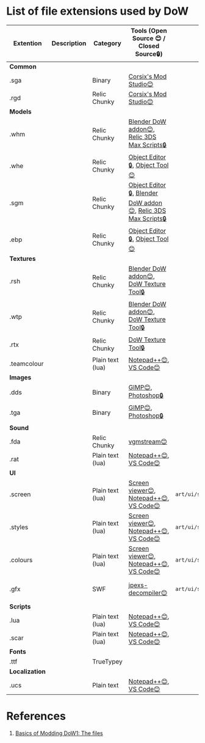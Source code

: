 # List of file extensions used by DoW

| **Extention** | **Description** | **Category** | **Tools (Open Source 😊 / Closed Source🔒)** | **Example paths** | **Other links**| 
| ---- | ---- | ---- | ---- | ---- | ---- |
| **Common** |
| .sga | | Binary | [Corsix's Mod Studio😊](https://modstudio.corsix.org/) | | [Format description](https://github.com/ModernMAK/Relic-Game-Tool/wiki/SGA-Archive) |
| .rgd | | Relic Chunky | [Corsix's Mod Studio😊](https://modstudio.corsix.org/) | | [C# parser](https://github.com/jbelford/Dawn-of-War-UMG/blob/761b7383a6a0c1e64b0b096fc94d265da33e96a4/src/DowUmg/FileFormats/RgdReader.cs#L68) |
| **Models** |
| .whm | | Relic Chunky | [Blender DoW addon😊](https://github.com/amorgun/blender_dow), [Relic 3DS Max Scripts🔒](https://forums.revora.net/topic/116206-tutorial-install-and-set-up-3ds-max-2008/) | |
| .whe | | Relic Chunky | [Object Editor🔒](https://forums.revora.net/topic/113849-object-editor-tutorial/), [Object Tool😊](https://github.com/amorgun/dow_utils/tree/main/object_tool) | | 
| .sgm | | Relic Chunky | [Object Editor🔒](https://forums.revora.net/topic/113849-object-editor-tutorial/), [Blender DoW addon😊](https://github.com/amorgun/blender_dow), [Relic 3DS Max Scripts🔒](https://forums.revora.net/topic/116206-tutorial-install-and-set-up-3ds-max-2008/) | |
| .ebp | | Relic Chunky | [Object Editor🔒](https://forums.revora.net/topic/113849-object-editor-tutorial/), [Object Tool😊](https://github.com/amorgun/dow_utils/tree/main/object_tool) | | 
| **Textures** |
| .rsh | | Relic Chunky | [Blender DoW addon😊](https://github.com/amorgun/blender_dow), [DoW Texture Tool🔒](https://skins.hiveworldterra.co.uk/Downloads/detail_DawnOfWarTextureTool.html) | | 
| .wtp | | Relic Chunky | [Blender DoW addon😊](https://github.com/amorgun/blender_dow), [DoW Texture Tool🔒](https://skins.hiveworldterra.co.uk/Downloads/detail_DawnOfWarTextureTool.html) | | 
| .rtx | | Relic Chunky | [DoW Texture Tool🔒](https://skins.hiveworldterra.co.uk/Downloads/detail_DawnOfWarTextureTool.html) | | 
| .teamcolour | | Plain text (lua) | [Notepad++😊](https://notepad-plus-plus.org/), [VS Code😊](https://code.visualstudio.com/) | | 
| **Images** |
| .dds | | Binary | [GIMP😊](https://www.gimp.org/), [Photoshop🔒](https://www.adobe.com/products/photoshop.html) | | 
| .tga | | Binary | [GIMP😊](https://www.gimp.org/), [Photoshop🔒](https://www.adobe.com/products/photoshop.html) | |  
| **Sound** |
| .fda | | Relic Chunky | [vgmstream😊](https://github.com/vgmstream/vgmstream) | | 
| .rat | | Plain text (lua) | [Notepad++😊](https://notepad-plus-plus.org/), [VS Code😊](https://code.visualstudio.com/) | | 
| **UI** |
| .screen | | Plain text (lua) | [Screen viewer😊](https://github.com/amorgun/dow_utils/tree/main/screen_editor), [Notepad++😊](https://notepad-plus-plus.org/), [VS Code😊](https://code.visualstudio.com/) | `art/ui/screens/mainmenu.screen` | | 
| .styles | | Plain text (lua) | [Screen viewer😊](https://github.com/amorgun/dow_utils/tree/main/screen_editor), [Notepad++😊](https://notepad-plus-plus.org/), [VS Code😊](https://code.visualstudio.com/) | `art/ui/styles/uistyles.styles` | 
| .colours | | Plain text (lua) | [Screen viewer😊](https://github.com/amorgun/dow_utils/tree/main/screen_editor), [Notepad++😊](https://notepad-plus-plus.org/), [VS Code😊](https://code.visualstudio.com/) | `art/ui/styles/colourtable.colours` | |  
| .gfx | | SWF | [jpexs-decompiler😊](https://github.com/jindrapetrik/jpexs-decompiler) | `art/ui/swf/metamap.gfx`| [Scaleform Reference Documentation](https://help.autodesk.com/view/SCLFRM/ENU/?guid=__cpp_ref_00004_html) |
| **Scripts** |
| .lua | | Plain text (lua) | [Notepad++😊](https://notepad-plus-plus.org/), [VS Code😊](https://code.visualstudio.com/) | |
| .scar | | Plain text (lua) | [Notepad++😊](https://notepad-plus-plus.org/), [VS Code😊](https://code.visualstudio.com/) | |
| **Fonts** |
| .ttf | | TrueTypey | |
| **Localization** |
| .ucs | | Plain text | [Notepad++😊](https://notepad-plus-plus.org/), [VS Code😊](https://code.visualstudio.com/) | |

# References
1. [Basics of Modding DoW1: The files](https://forums.revora.net/topic/110825-basics-of-modding-dow1-the-files/)